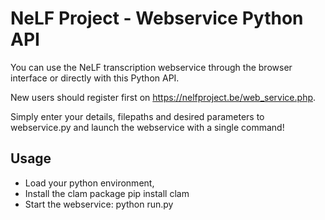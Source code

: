 # NeLF Project - Webservice Python API

You can use the NeLF transcription webservice through the browser interface or directly with this Python API.

New users should register first on https://nelfproject.be/web_service.php. 

Simply enter your details, filepaths and desired parameters to webservice.py and launch the webservice with a single command!

## Usage
- Load your python environment, 
- Install the clam package
    pip install clam
- Start the webservice: 
    python run.py
